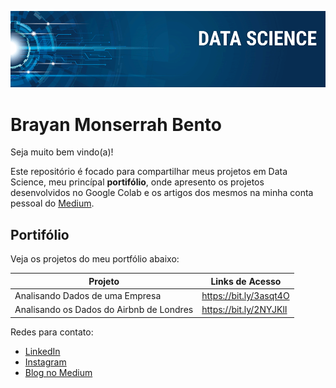 ![Banner DS](https://github.com/brayannmb/Data-Science/blob/main/banner.png)

# Brayan Monserrah Bento
 Seja muito bem vindo(a)!

Este repositório é focado para compartilhar meus projetos em Data Science, meu princípal **portifólio**, onde apresento os projetos desenvolvidos no Google Colab e os artigos dos mesmos na minha conta pessoal do [Medium](https://medium.com/@brayan.bento1).

## Portifólio

Veja os projetos do meu portfólio abaixo:

Projeto | Links de Acesso
---|---|
Analisando Dados de uma Empresa | https://bit.ly/3asqt4O
Analisando os Dados do Airbnb de Londres | https://bit.ly/2NYJKlI

Redes para contato:

* [LinkedIn](https://linkedin.com/in/brayan-bento)
* [Instagram](https://www.instagram.com/brayannmb/)
* [Blog no Medium](https://medium.com/@brayan.bento1) 
